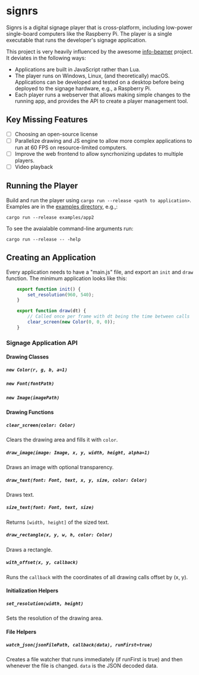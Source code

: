 # signrs

Signrs is a digital signage player that is cross-platform, including low-power single-board computers like the Raspberry Pi. The player is a single executable that runs the developer's signage application.

This project is very heavily influenced by the awesome [info-beamer](https://info-beamer.com/) project. It deviates in the following ways:

* Applications are built in JavaScript rather than Lua.
* The player runs on Windows, Linux, (and theoretically) macOS. Applications can be developed and tested on a desktop before being deployed to the signage hardware, e.g., a Raspberry Pi.
* Each player runs a webserver that allows making simple changes to the running app, and provides the API to create a player management tool.

## Key Missing Features

* [ ] Choosing an open-source license
* [ ] Parallelize drawing and JS engine to allow more complex applications to run at 60 FPS on resource-limited computers.
* [ ] Improve the web frontend to allow syncrhonizing updates to multiple players.
* [ ] Video playback

## Running the Player

Build and run the player using `cargo run --release <path to application>`. Examples are in the [examples directory](https://github.com/superlou/signrs/tree/main/examples), e.g.,:

`cargo run --release examples/app2`

To see the avaialable command-line arguments run:

`cargo run --release -- -help`

## Creating an Application

Every application needs to have a "main.js" file, and export an `init` and `draw` function. The minimum application looks like this:

```js
    export function init() {
        set_resolution(960, 540);
    }

    export function draw(dt) {
        // Called once per frame with dt being the time between calls
        clear_screen(new Color(0, 0, 0));
    }
```

### Signage Application API

#### Drawing Classes

##### `new Color(r, g, b, a=1)`
##### `new Font(fontPath)`
##### `new Image(imagePath)`

#### Drawing Functions

##### `clear_screen(color: Color)`

Clears the drawing area and fills it with `color`.

##### `draw_image(image: Image, x, y, width, height, alpha=1)`

Draws an image with optional transparency.

##### `draw_text(font: Font, text, x, y, size, color: Color)`

Draws text.

##### `size_text(font: Font, text, size)`

Returns `[width, height]` of the sized text.

##### `draw_rectangle(x, y, w, h, color: Color)`

Draws a rectangle.

##### `with_offset(x, y, callback)`

Runs the `callback` with the coordinates of all drawing calls offset by (x, y).

#### Initialization Helpers

##### `set_resolution(width, height)`

Sets the resolution of the drawing area.

#### File Helpers

##### `watch_json(jsonFilePath, callback(data), runFirst=true)`

Creates a file watcher that runs immediately (if runFirst is true) and then whenever the file is changed. `data` is the JSON decoded data.